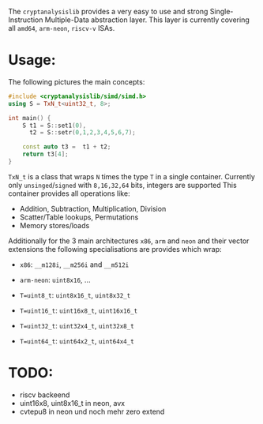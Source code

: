 The `cryptanalysislib` provides a very easy to use and strong Single-Instruction
Multiple-Data abstraction layer. This layer is currently covering all `amd64`,
`arm-neon`, `riscv-v` ISAs.

Usage:
======

The following pictures the main concepts:
```c++
#include <cryptanalysislib/simd/simd.h>
using S = TxN_t<uint32_t, 8>;

int main() {
    S t1 = S::set1(0), 
      t2 = S::setr(0,1,2,3,4,5,6,7);

    const auto t3 =  t1 + t2;
    return t3[4];
}
```

`TxN_t` is a class that wraps `N` times the type `T` in a single container. 
Currently only `unsinged`/`signed` with `8,16,32,64` bits, integers are supported
This container provides all operations like:
- Addition, Subtraction, Multiplication, Division
- Scatter/Table lookups, Permutations
- Memory stores/loads

Additionally for the 3 main architectures `x86`, `arm` and `neon` and their 
vector extensions the following specialisations are provides which wrap:
- `x86`: `__m128i`, `__m256i` and `__m512i`
- `arm-neon`: `uint8x16`, ...

- `T=uint8_t`:  `uint8x16_t`, `uint8x32_t`
- `T=uint16_t`: `uint16x8_t`, `uint16x16_t`
- `T=uint32_t`: `uint32x4_t`, `uint32x8_t`
- `T=uint64_t`: `uint64x2_t`, `uint64x4_t`
 

 TODO:
 =====

 - riscv backeend
 - uint16x8, uint8x16_t in neon, avx
 - cvtepu8 in neon und noch mehr zero extend